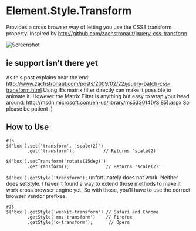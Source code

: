 Element.Style.Transform
=======================

Provides a cross browser way of letting you use the CSS3 transform property. 
Inspired by http://github.com/zachstronaut/jquery-css-transform

![Screenshot](http://s3.amazonaws.com/ember/LBO52pd4G2TEC7xnC1vWWigoE0PozCjG_o.png)


ie support isn't there yet
--------------------------

As this post explains near the end: http://www.zachstronaut.com/posts/2009/02/22/jquery-patch-css-transform.html
Using IEs matrix filter directly can make it possible to animate it.
However the Matrix Filter is anything but easy to wrap your head around: http://msdn.microsoft.com/en-us/library/ms533014(VS.85).aspx
So please be patient :)


How to Use
----------

	#JS
	$('box').set('transform', 'scale(2)')
	        .get('transform');           // Returns 'scale(2)'
			
	$('box').setTransform('rotate(15deg)')
	        .getTransform();              // Returns 'scale(2)'
			
`$('box').getStyle('transform');` unfortunately does not work. Neither does setStyle.
I haven't found a way to extend those methods to make it work cross browser engine yet.
So with those, you'll have to use the correct browser vendor prefixes.

	#JS
	$('box').getStyle('webkit-transform') // Safari and Chrome
	        .getStyle('moz-transform')    // Firefox
	        .getStyle('o-transform');      // Opera